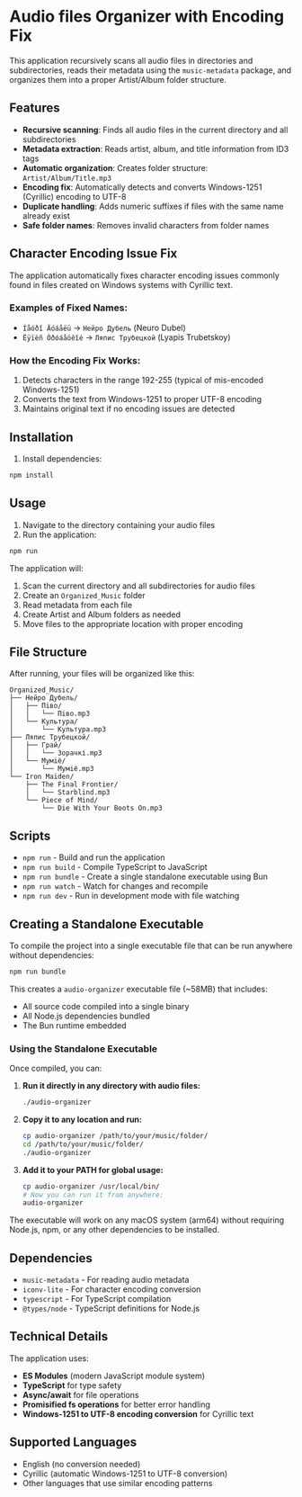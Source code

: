 # Audio files Organizer with Encoding Fix

This application recursively scans all audio files in directories and subdirectories, reads their metadata using the `music-metadata` package, and organizes them into a proper Artist/Album folder structure.

## Features

- **Recursive scanning**: Finds all audio files in the current directory and all subdirectories
- **Metadata extraction**: Reads artist, album, and title information from ID3 tags
- **Automatic organization**: Creates folder structure: `Artist/Album/Title.mp3`
- **Encoding fix**: Automatically detects and converts Windows-1251 (Cyrillic) encoding to UTF-8
- **Duplicate handling**: Adds numeric suffixes if files with the same name already exist
- **Safe folder names**: Removes invalid characters from folder names

## Character Encoding Issue Fix

The application automatically fixes character encoding issues commonly found in files created on Windows systems with Cyrillic text. 

### Examples of Fixed Names:
- `Íåóðî Äóáåëü` → `Нейро Дубель` (Neuro Dubel)
- `Ëÿïèñ Òðóáåöêîé` → `Ляпис Трубецкой` (Lyapis Trubetskoy)

### How the Encoding Fix Works:
1. Detects characters in the range 192-255 (typical of mis-encoded Windows-1251)
2. Converts the text from Windows-1251 to proper UTF-8 encoding
3. Maintains original text if no encoding issues are detected

## Installation

1. Install dependencies:
```bash
npm install
```

## Usage

1. Navigate to the directory containing your audio files
2. Run the application:
```bash
npm run
```

The application will:
1. Scan the current directory and all subdirectories for audio files
2. Create an `Organized_Music` folder
3. Read metadata from each file
4. Create Artist and Album folders as needed
5. Move files to the appropriate location with proper encoding

## File Structure

After running, your files will be organized like this:
```
Organized_Music/
├── Нейро Дубель/
│   ├── Пiво/
│   │   └── Пiво.mp3
│   └── Культура/
│       └── Культура.mp3
├── Ляпис Трубецкой/
│   ├── Грай/
│   │   └── Зорачкі.mp3
│   └── Мумiё/
│       └── Мумiё.mp3
└── Iron Maiden/
    ├── The Final Frontier/
    │   └── Starblind.mp3
    └── Piece of Mind/
        └── Die With Your Boots On.mp3
```

## Scripts

- `npm run` - Build and run the application
- `npm run build` - Compile TypeScript to JavaScript
- `npm run bundle` - Create a single standalone executable using Bun
- `npm run watch` - Watch for changes and recompile
- `npm run dev` - Run in development mode with file watching

## Creating a Standalone Executable

To compile the project into a single executable file that can be run anywhere without dependencies:

```bash
npm run bundle
```

This creates a `audio-organizer` executable file (~58MB) that includes:
- All source code compiled into a single binary
- All Node.js dependencies bundled
- The Bun runtime embedded

### Using the Standalone Executable

Once compiled, you can:

1. **Run it directly in any directory with audio files:**
   ```bash
   ./audio-organizer
   ```

2. **Copy it to any location and run:**
   ```bash
   cp audio-organizer /path/to/your/music/folder/
   cd /path/to/your/music/folder/
   ./audio-organizer
   ```

3. **Add it to your PATH for global usage:**
   ```bash
   cp audio-organizer /usr/local/bin/
   # Now you can run it from anywhere:
   audio-organizer
   ```

The executable will work on any macOS system (arm64) without requiring Node.js, npm, or any other dependencies to be installed.

## Dependencies

- `music-metadata` - For reading audio metadata
- `iconv-lite` - For character encoding conversion
- `typescript` - For TypeScript compilation
- `@types/node` - TypeScript definitions for Node.js

## Technical Details

The application uses:
- **ES Modules** (modern JavaScript module system)
- **TypeScript** for type safety
- **Async/await** for file operations
- **Promisified fs operations** for better error handling
- **Windows-1251 to UTF-8 encoding conversion** for Cyrillic text

## Supported Languages

- English (no conversion needed)
- Cyrillic (automatic Windows-1251 to UTF-8 conversion)
- Other languages that use similar encoding patterns
